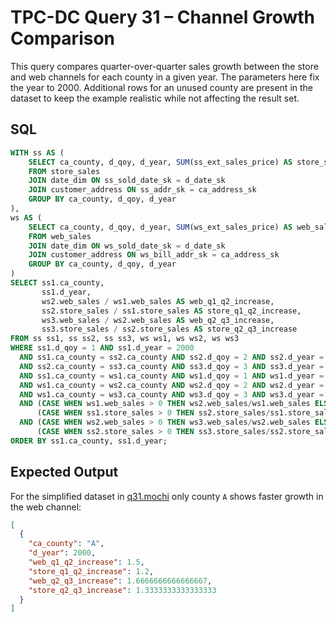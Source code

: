 # TPC-DC Query 31 – Channel Growth Comparison

This query compares quarter-over-quarter sales growth between the store and web channels for each county in a given year. The parameters here fix the year to 2000. Additional rows for an unused county are present in the dataset to keep the example realistic while not affecting the result set.

## SQL
```sql
WITH ss AS (
    SELECT ca_county, d_qoy, d_year, SUM(ss_ext_sales_price) AS store_sales
    FROM store_sales
    JOIN date_dim ON ss_sold_date_sk = d_date_sk
    JOIN customer_address ON ss_addr_sk = ca_address_sk
    GROUP BY ca_county, d_qoy, d_year
),
ws AS (
    SELECT ca_county, d_qoy, d_year, SUM(ws_ext_sales_price) AS web_sales
    FROM web_sales
    JOIN date_dim ON ws_sold_date_sk = d_date_sk
    JOIN customer_address ON ws_bill_addr_sk = ca_address_sk
    GROUP BY ca_county, d_qoy, d_year
)
SELECT ss1.ca_county,
       ss1.d_year,
       ws2.web_sales / ws1.web_sales AS web_q1_q2_increase,
       ss2.store_sales / ss1.store_sales AS store_q1_q2_increase,
       ws3.web_sales / ws2.web_sales AS web_q2_q3_increase,
       ss3.store_sales / ss2.store_sales AS store_q2_q3_increase
FROM ss ss1, ss ss2, ss ss3, ws ws1, ws ws2, ws ws3
WHERE ss1.d_qoy = 1 AND ss1.d_year = 2000
  AND ss1.ca_county = ss2.ca_county AND ss2.d_qoy = 2 AND ss2.d_year = 2000
  AND ss2.ca_county = ss3.ca_county AND ss3.d_qoy = 3 AND ss3.d_year = 2000
  AND ss1.ca_county = ws1.ca_county AND ws1.d_qoy = 1 AND ws1.d_year = 2000
  AND ws1.ca_county = ws2.ca_county AND ws2.d_qoy = 2 AND ws2.d_year = 2000
  AND ws1.ca_county = ws3.ca_county AND ws3.d_qoy = 3 AND ws3.d_year = 2000
  AND (CASE WHEN ws1.web_sales > 0 THEN ws2.web_sales/ws1.web_sales ELSE NULL END) >
      (CASE WHEN ss1.store_sales > 0 THEN ss2.store_sales/ss1.store_sales ELSE NULL END)
  AND (CASE WHEN ws2.web_sales > 0 THEN ws3.web_sales/ws2.web_sales ELSE NULL END) >
      (CASE WHEN ss2.store_sales > 0 THEN ss3.store_sales/ss2.store_sales ELSE NULL END)
ORDER BY ss1.ca_county, ss1.d_year;
```

## Expected Output
For the simplified dataset in [q31.mochi](./q31.mochi) only county `A` shows faster growth in the web channel:
```json
[
  {
    "ca_county": "A",
    "d_year": 2000,
    "web_q1_q2_increase": 1.5,
    "store_q1_q2_increase": 1.2,
    "web_q2_q3_increase": 1.6666666666666667,
    "store_q2_q3_increase": 1.3333333333333333
  }
]
```
